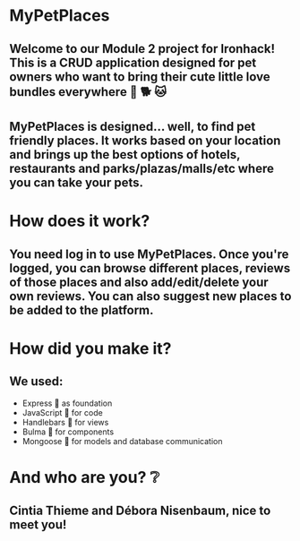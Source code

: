 # MyPetPlaces

## Welcome to our Module 2 project for Ironhack! This is a CRUD application designed for pet owners who want to bring their cute little love bundles everywhere :dog: :dog2: :cat:

## MyPetPlaces is designed... well, to find pet friendly places. It works based on your location and brings up the best options of hotels, restaurants and parks/plazas/malls/etc where you can take your pets.

# How does it work?

## You need log in to use MyPetPlaces. Once you're logged, you can browse different places, reviews of those places and also add/edit/delete your own reviews. You can also suggest new places to be added to the platform.

# How did you make it?

## We used:
- Express :construction: as foundation
- JavaScript :green_book: for code
- Handlebars :memo: for views
- Bulma :art: for components
- Mongoose :game_die: for models and database communication

# And who are you? :grey_question:

## Cintia Thieme and Débora Nisenbaum, nice to meet you!